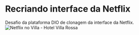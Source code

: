 # Recriando interface da Netflix

Desafio da plataforma DIO de clonagem da interface da Netflix.![Netflix no Villa - Hotel Villa Rossa](https://www.villarossa.com.br/wp-content/uploads/2021/03/netflix-offline3-1.jpg)